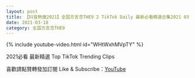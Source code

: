 ```yaml
---
layout: post
title: 【抖音熱搜2021】全国方言念THE9 2 TikTok Daily 最新必看精選合集2021 03 18
date: 2021-03-18
category: 全国方言念THE9
---
```


{% include youtube-video.html id="WHtWxhMVpTY" %}

2021必看 最新精選 Top TikTok Trending Clips

喜歡請點贊轉發加訂閱 Like & Subscribe：[YouTube](https://www.youtube.com/channel/UCAoR7VcanIPd04uEq_GIylA/videos)

